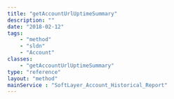 ```yaml
---
title: "getAccountUrlUptimeSummary"
description: ""
date: "2018-02-12"
tags:
    - "method"
    - "sldn"
    - "Account"
classes:
    - "getAccountUrlUptimeSummary"
type: "reference"
layout: "method"
mainService : "SoftLayer_Account_Historical_Report"
---
```

